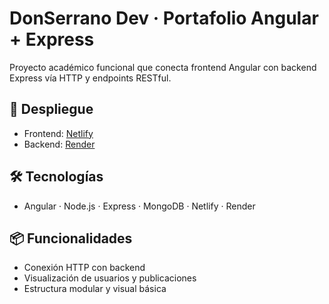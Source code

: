 # DonSerrano Dev · Portafolio Angular + Express

Proyecto académico funcional que conecta frontend Angular con backend Express vía HTTP y endpoints RESTful.

## 🔗 Despliegue
- Frontend: [Netlify]([https://donserranodev.netlify.app](https://startling-strudel-f44468.netlify.app/))
- Backend: [Render](https://openex-backend.onrender.com/api)

## 🛠️ Tecnologías
- Angular · Node.js · Express · MongoDB · Netlify · Render

## 📦 Funcionalidades
- Conexión HTTP con backend
- Visualización de usuarios y publicaciones
- Estructura modular y visual básica

